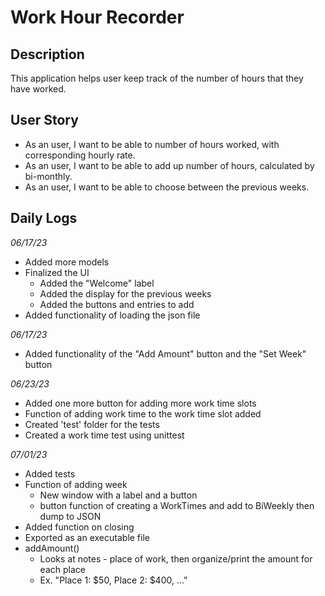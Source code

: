 # Work Hour Recorder

## Description
This application helps user keep track of the number of hours that they have worked.

## User Story
- As an user, I want to be able to number of hours worked, with corresponding hourly rate.
- As an user, I want to be able to add up number of hours, calculated by bi-monthly. 
- As an user, I want to be able to choose between the previous weeks.


## Daily Logs

*06/17/23*
- Added more models
- Finalized the UI
    - Added the "Welcome" label
    - Added the display for the previous weeks
    - Added the buttons and entries to add
- Added functionality of loading the json file 

*06/17/23*
- Added functionality of the "Add Amount" button and the "Set Week" button

*06/23/23*
- Added one more button for adding more work time slots
- Function of adding work time to the work time slot added
- Created 'test' folder for the tests
- Created a work time test using unittest

*07/01/23*
- Added tests
- Function of adding week
    - New window with a label and a button
    - button function of creating a WorkTimes and add to BiWeekly then dump to JSON
- Added function on closing
- Exported as an executable file
- addAmount()
    - Looks at notes - place of work, then organize/print the amount for each place
    - Ex. "Place 1: $50, Place 2: $400, ..."